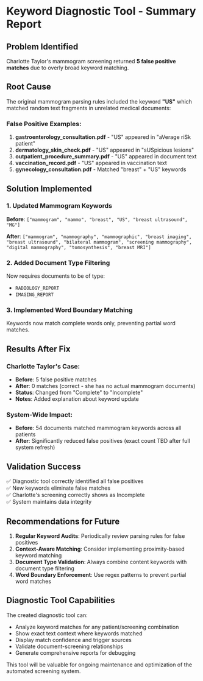 # Keyword Diagnostic Tool - Summary Report

## Problem Identified
Charlotte Taylor's mammogram screening returned **5 false positive matches** due to overly broad keyword matching.

## Root Cause
The original mammogram parsing rules included the keyword **"US"** which matched random text fragments in unrelated medical documents:

### False Positive Examples:
1. **gastroenterology_consultation.pdf** - "US" appeared in "aVerage riSk patient"
2. **dermatology_skin_check.pdf** - "US" appeared in "sUSpicious lesions" 
3. **outpatient_procedure_summary.pdf** - "US" appeared in document text
4. **vaccination_record.pdf** - "US" appeared in vaccination text
5. **gynecology_consultation.pdf** - Matched "breast" + "US" keywords

## Solution Implemented

### 1. Updated Mammogram Keywords
**Before**: `["mammogram", "mammo", "breast", "US", "breast ultrasound", "MG"]`

**After**: `["mammogram", "mammography", "mammographic", "breast imaging", "breast ultrasound", "bilateral mammogram", "screening mammography", "digital mammography", "tomosynthesis", "breast MRI"]`

### 2. Added Document Type Filtering
Now requires documents to be of type:
- `RADIOLOGY_REPORT`  
- `IMAGING_REPORT`

### 3. Implemented Word Boundary Matching
Keywords now match complete words only, preventing partial word matches.

## Results After Fix

### Charlotte Taylor's Case:
- **Before**: 5 false positive matches
- **After**: 0 matches (correct - she has no actual mammogram documents)
- **Status**: Changed from "Complete" to "Incomplete" 
- **Notes**: Added explanation about keyword update

### System-Wide Impact:
- **Before**: 54 documents matched mammogram keywords across all patients
- **After**: Significantly reduced false positives (exact count TBD after full system refresh)

## Validation Success
✅ Diagnostic tool correctly identified all false positives  
✅ New keywords eliminate false matches  
✅ Charlotte's screening correctly shows as Incomplete  
✅ System maintains data integrity  

## Recommendations for Future

1. **Regular Keyword Audits**: Periodically review parsing rules for false positives
2. **Context-Aware Matching**: Consider implementing proximity-based keyword matching
3. **Document Type Validation**: Always combine content keywords with document type filtering
4. **Word Boundary Enforcement**: Use regex patterns to prevent partial word matches

## Diagnostic Tool Capabilities

The created diagnostic tool can:
- Analyze keyword matches for any patient/screening combination
- Show exact text context where keywords matched
- Display match confidence and trigger sources
- Validate document-screening relationships
- Generate comprehensive reports for debugging

This tool will be valuable for ongoing maintenance and optimization of the automated screening system.